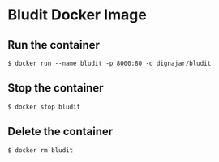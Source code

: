 # Bludit Docker Image

## Run the container
```
$ docker run --name bludit -p 8000:80 -d dignajar/bludit
```

## Stop the container
```
$ docker stop bludit
```

## Delete the container
```
$ docker rm bludit
```
